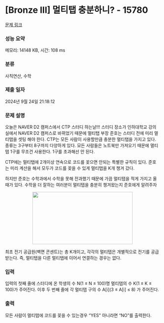 # [Bronze III] 멀티탭 충분하니? - 15780 

[문제 링크](https://www.acmicpc.net/problem/15780) 

### 성능 요약

메모리: 14148 KB, 시간: 108 ms

### 분류

사칙연산, 수학

### 제출 일자

2024년 9월 24일 21:18:12

### 문제 설명

<p>오늘은 NAVER D2 캠퍼스에서 CTP 스터디 하는날!!! 스터디 장소가 인하대학교 강의실에서 NAVER D2 캠퍼스로 바뀌었기 때문에 멀티탭 부장 준호는 스터디 전에 미리 멀티탭을 셋팅 해야 한다. CTP는 모든 사람이 사용할만큼 충분한 멀티탭을 가지고 있다. 종류는 3구부터 8구까지 다양하게 있다. 모든 사람들은 노트북만 가져오기 때문에 멀티탭 1구를 무조건 사용한다. 1구를 초과해선 안 된다.</p>

<p>CTP에는 멀티탭에 2개이상 연속으로 코드를 꽂으면 안되는 특별한 규칙이 있다. 준호는 미리 계산을 해서 모두가 코드를 꽂을 수 있게 멀티탭을 K개 챙겨 갔다. </p>

<p>하지만 준호는 수학과에서 수학을 못해 전과했기 때문에 가끔 멀티탭을 적게 가지고 올 때가 있다. 수학을 더 잘하는 여러분이 멀티탭을 충분히 챙겨왔는지 준호에게 알려주자</p>

<p style="text-align: center;"><img alt="" src="https://onlinejudgeimages.s3-ap-northeast-1.amazonaws.com/problem/15780/1.png" style="width: 326px; height: 170px;"></p>

<p>최초 전기 공급원(벽면 콘센트)는 총 K개이고, 각각의 멀티탭은 개별적으로 전기를 공급받는다. 즉, 멀티탭을 다른 멀티탭에 이어서 연결하는 경우는 없다.</p>

### 입력 

 <p>입력의 첫째 줄에 스터디에 온 학생의 수 N(1 ≤ N ≤ 100)명 멀티탭의 수 K(1 ≤ K ≤ 100)가 주어진다. 이후 두 번째 줄에 각 멀티탭 구의 수 A[i](3 ≤ A[i] ≤ 8) 가 주어진다. </p>

### 출력 

 <p>모든 사람이 멀티탭에 코드를 꽂을 수 있는경우 “YES” 아니라면 “NO”를 출력한다.</p>

